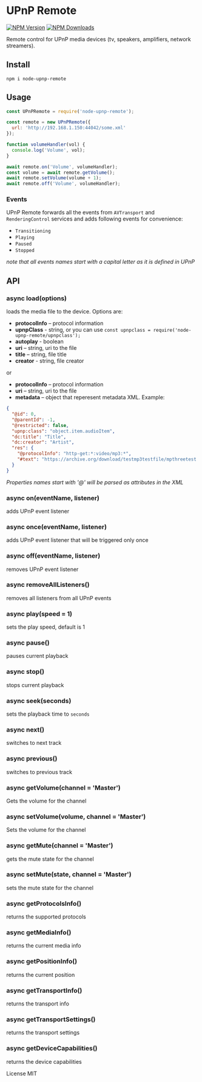 # UPnP Remote

[![NPM Version](https://img.shields.io/npm/v/node-upnp-remote.svg?style=flat-square)](https://www.npmjs.com/package/node-upnp-remote)
[![NPM Downloads](https://img.shields.io/npm/dt/node-upnp-remote.svg?style=flat-square)](https://www.npmjs.com/package/node-upnp-remote)

 Remote control for UPnP media devices (tv, speakers, amplifiers, network streamers).

## Install

`npm i node-upnp-remote`

## Usage

```js
const UPnPRemote = require('node-upnp-remote');

const remote = new UPnPRemote({
  url: 'http://192.168.1.150:44042/some.xml'
});

function volumeHandler(vol) {
  console.log('Volume', vol);
}

await remote.on('Volume', volumeHandler);
const volume = await remote.getVolume();
await remote.setVolume(volume + 1);
await remote.off('Volume', volumeHandler);

```

### Events

UPnP Remote forwards all the events from `AVTransport` and `RenderingControl` services and adds following events for convenience:

- `Transitioning`
- `Playing`
- `Paused`
- `Stopped`

_note that all events names start with a capital letter as it is defined in UPnP_

## API

### async load(options)

loads the media file to the device. Options are:

* __protocolInfo__ – protocol information
* __upnpClass__ - string, or you can use `const upnpclass = require('node-upnp-remote/upnpclass');`
* __autoplay__ - boolean
* __uri__ – string, uri to the file
* __title__ – string, file title
* __creator__ - string, file creator

or

* __protocolInfo__ – protocol information
* __uri__ – string, uri to the file
* __metadata__ – object that reperesent metadata XML. Example:

```json
{
  "@id": 0,
  "@parentId": -1,
  "@restricted": false,
  "upnp:class": "object.item.audioItem",
  "dc:title": "Title",
  "dc:creator": "Artist",
  "res": {
    "@protocolInfo": "http-get:*:video/mp3:*",
    "#text": "https://archive.org/download/testmp3testfile/mpthreetest.mp3"
  }
}
```

_Properties names start with '@' will be parsed as attributes in the XML_

### async on(eventName, listener)

adds UPnP event listener

### async once(eventName, listener)

adds UPnP event listener that will be triggered only once

### async off(eventName, listener)

removes UPnP event listener

### async removeAllListeners()

removes all listeners from all UPnP events

### async play(speed = 1)

sets the play speed, default is 1

### async pause()

pauses current playback

### async stop()

stops current playback

### async seek(seconds)

sets the playback time to `seconds`

### async next()

switches to next track

### async previous()

switches to previous track

### async getVolume(channel = 'Master')

Gets the volume for the channel

### async setVolume(volume, channel = 'Master')

Sets the volume for the channel

### async getMute(channel = 'Master')

gets the mute state for the channel

### async setMute(state, channel = 'Master')

sets the mute state for the channel

### async getProtocolsInfo()

returns the supported protocols

### async getMediaInfo()

returns the current media info

### async getPositionInfo()

returns the current position

### async getTransportInfo()

returns the transport info

### async getTransportSettings()

returns the transport settings

### async getDeviceCapabilities()

returns the device capabilities

License MIT
